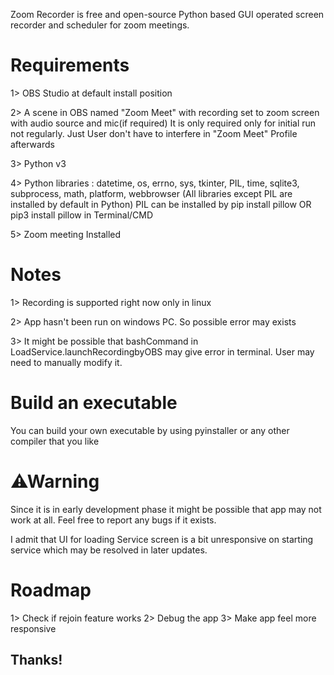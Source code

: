 Zoom Recorder is free and open-source Python based GUI operated screen recorder and scheduler for zoom meetings.

# Requirements
1> OBS Studio at default install position

2> A scene in OBS named "Zoom Meet" with recording set to zoom screen with audio source and mic(if required)
   It is only required only for initial run not regularly.
   Just User don't have to interfere in "Zoom Meet" Profile afterwards
   
3> Python v3

4> Python libraries : datetime, os, errno, sys, tkinter, PIL, time, sqlite3, subprocess, math, platform, webbrowser
  (All libraries except PIL are installed by default in Python)
  PIL can be installed by
  pip install pillow
  OR
  pip3 install pillow
  in Terminal/CMD
  
5> Zoom meeting Installed

# Notes
1> Recording is supported right now only in linux

2> App hasn't been run on windows PC. So possible error may exists

3> It might be possible that bashCommand in LoadService.launchRecordingbyOBS 
   may give error in terminal. User may need to manually modify it.

# Build an executable
You can build your own executable by using pyinstaller or any other compiler that you like

# ⚠Warning
Since it is in early development phase it might be possible that app may not work at all. Feel free to report any bugs if it exists.

I admit that UI for loading Service screen is a bit unresponsive on starting service which may be resolved in later updates.

# Roadmap
1> Check if rejoin feature works
2> Debug the app
3> Make app feel more responsive

## Thanks!
